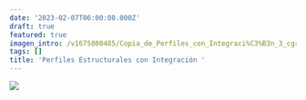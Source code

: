 ```yaml
---
date: '2023-02-07T06:00:00.000Z'
draft: true
featured: true
imagen_intro: /v1675800485/Copia_de_Perfiles_con_Integraci%C3%B3n_3_cgs5sk.png
tags: []
title: 'Perfiles Estructurales con Integración '
---
```


![](https://res.cloudinary.com/novatec/v1675800485/Copia_de_Perfiles_con_Integraci%C3%B3n_3_cgs5sk.png)
